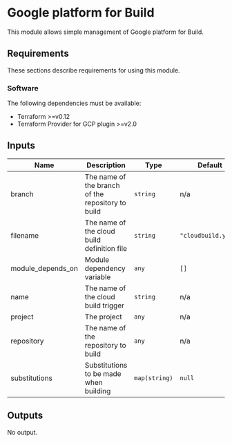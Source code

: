 # Google platform for Build

This module allows simple management of Google platform for Build.

## Requirements

These sections describe requirements for using this module.

### Software

The following dependencies must be available:

- Terraform >=v0.12
- Terraform Provider for GCP plugin >=v2.0

## Inputs

| Name                | Description                                       | Type          | Default             | Required |
|---------------------|---------------------------------------------------|---------------|---------------------|----------|
| branch              | The name of the branch of the repository to build | `string`      | n/a                 | yes      |
| filename            | The name of the cloud build definition file       | `string`      | `"cloudbuild.yaml"` | no       |
| module\_depends\_on | Module dependency variable                        | `any`         | `[]`                | no       |
| name                | The name of the cloud build trigger               | `string`      | n/a                 | yes      |
| project             | The project                                       | `any`         | n/a                 | yes      |
| repository          | The name of the repository to build               | `any`         | n/a                 | yes      |
| substitutions       | Substitutions to be made when building            | `map(string)` | `null`              | no       |

## Outputs

No output.

